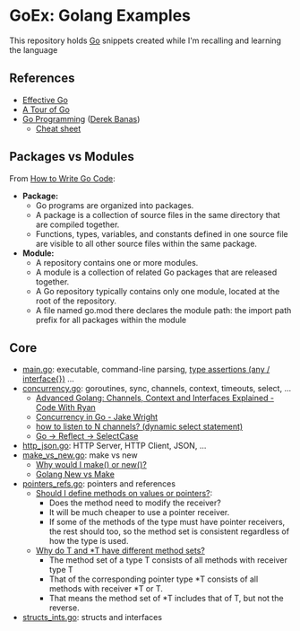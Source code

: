 # GoEx: Golang Examples

This repository holds [Go](https://go.dev/) snippets created while I'm recalling and learning the language

## References

* [Effective Go](https://go.dev/doc/effective_go)
* [A Tour of Go](https://go.dev/tour/)
* [Go Programming](https://www.youtube.com/watch?v=CF9S4QZuV30) ([Derek Banas](https://www.youtube.com/@derekbanas))
  * [Cheat sheet](https://www.newthinktank.com/2015/02/go-programming-tutorial/)

## Packages vs Modules

From [How to Write Go Code](https://go.dev/doc/code):

* **Package:**
  * Go programs are organized into packages.
  * A package is a collection of source files in the same directory that are compiled together.
  * Functions, types, variables, and constants defined in one source file are visible to all other source files within the same package.
* **Module:**
  * A repository contains one or more modules.
  * A module is a collection of related Go packages that are released together.
  * A Go repository typically contains only one module, located at the root of the repository.
  * A file named go.mod there declares the module path: the import path prefix for all packages within the module

## Core

- [main.go](main.go): executable, command-line parsing, [type assertions (any / interface{})](https://go.dev/tour/methods/15) ...
- [concurrency.go](concurrency/concurrency.go): goroutines, sync, channels, context, timeouts, select, ...
  - [Advanced Golang: Channels, Context and Interfaces Explained - Code With Ryan](https://www.youtube.com/watch?v=VkGQFFl66X4)
  - [Concurrency in Go - Jake Wright](https://www.youtube.com/watch?v=LvgVSSpwND8)
  - [how to listen to N channels? (dynamic select statement)](https://stackoverflow.com/questions/19992334/how-to-listen-to-n-channels-dynamic-select-statement)
  - [Go → Reflect → SelectCase](https://pkg.go.dev/reflect#SelectCase)
- [http_json.go](http_json/http_json.go): HTTP Server, HTTP Client, JSON, ...
- [make_vs_new.go](make_vs_new/make_vs_new.go): make vs new
  - [Why would I make() or new()?](https://stackoverflow.com/questions/9320862/why-would-i-make-or-new)
  - [Golang New vs Make](https://medium.com/learn-code/golang-new-vs-make-8a4dbd84e92b)
- [pointers_refs.go](pointers_refs/pointers_refs.go): pointers and references
  - [Should I define methods on values or pointers?](https://go.dev/doc/faq#methods_on_values_or_pointers):
    - Does the method need to modify the receiver?
    - It will be much cheaper to use a pointer receiver.
    - If some of the methods of the type must have pointer receivers, the rest should too, so the method set is consistent regardless of how the type is used.
  - [Why do T and *T have different method sets?](https://go.dev/doc/faq#different_method_sets)
    - The method set of a type T consists of all methods with receiver type T
    - That of the corresponding pointer type *T consists of all methods with receiver *T or T.
    - That means the method set of *T includes that of T, but not the reverse.
- [structs_ints.go](structs_ints/structs_ints.go): structs and interfaces
